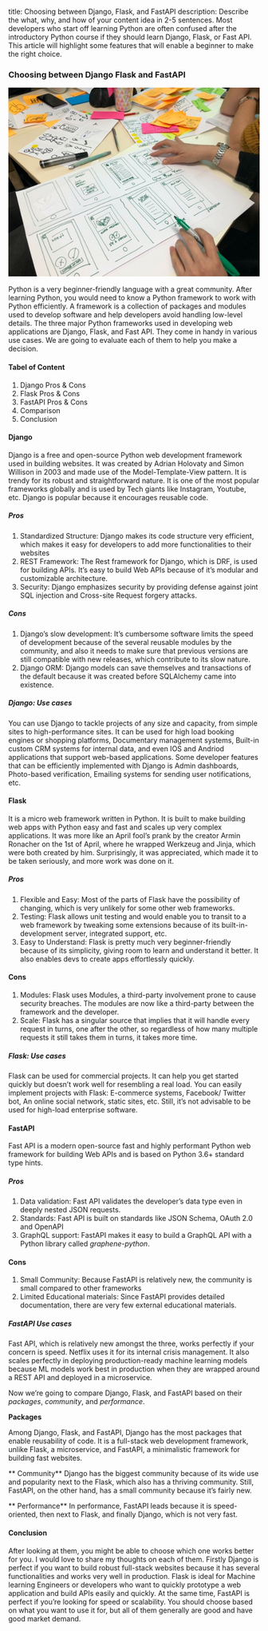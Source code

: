 title: Choosing between Django, Flask, and FastAPI
description: Describe the what, why, and how of your content idea in 2-5 sentences.
Most developers who start off learning Python are often confused after the introductory Python course if they should learn Django, Flask, or Fast API. This article will highlight some features that will enable a beginner to make the right choice.

### Choosing between Django Flask and FastAPI



![Simple](https://github.com/jamessandy/engineering-education/blob/new-article/articles/prototyping-machine-learning-models-with-streamlit/hero.jpg)

Python is a very beginner-friendly language with a great community. After learning Python, you would need to know a Python framework to work with Python efficiently. A framework is a collection of packages and modules used to develop software and help developers avoid handling low-level details. The three major Python frameworks used in developing web applications are Django, Flask, and Fast API. They come in handy in various use cases. We are going to evaluate each of them to help you make a decision.

#### Tabel of Content
1. Django Pros & Cons
2. Flask Pros & Cons
3. FastAPI Pros & Cons
4. Comparison
5. Conclusion


#### Django
Django is a free and open-source Python web development framework used in building websites. It was created by Adrian Holovaty and Simon Willison in 2003 and made use of the Model-Template-View pattern. It is trendy for its robust and straightforward nature. It is one of the most popular frameworks globally and is used by Tech giants like Instagram, Youtube, etc. Django is popular because it encourages reusable code.

##### Pros
1. Standardized Structure: Django makes its code structure very efficient, which makes it easy for developers to add more functionalities to their websites
2. REST Framework: The Rest framework for Django, which is DRF, is used for building APIs. It’s easy to build Web APIs because of it’s modular and customizable architecture.
3. Security: Django emphasizes security by providing defense against joint SQL injection and Cross-site Request forgery attacks.

##### Cons
1. Django’s slow development: It’s cumbersome software limits the speed of development because of the several reusable modules by the community, and also it needs to make sure that previous versions are still compatible with new releases, which contribute to its slow nature. 
2. Django ORM: Django models can save themselves and transactions of the default because it was created before SQLAlchemy came into existence.

##### Django: Use cases
You can use Django to tackle projects of any size and capacity, from simple sites to high-performance sites. It can be used for high load booking engines or shopping platforms, Documentary management systems, Built-in custom CRM systems for internal data, and even IOS and Andriod applications that support web-based applications. Some developer features that can be efficiently implemented with Django is Admin dashboards, Photo-based verification, Emailing systems for sending user notifications, etc.

#### Flask
It is a micro web framework written in Python. It is built to make building web apps with Python easy and fast and scales up very complex applications. It was more like an April fool’s prank by the creator Armin Ronacher on the 1st of April, where he wrapped Werkzeug and Jinja, which were both created by him. Surprisingly, it was appreciated, which made it to be taken seriously, and more work was done on it.

##### Pros
1. Flexible and Easy: Most of the parts of Flask have the possibility of changing, which is very unlikely for some other web frameworks.
2. Testing: Flask allows unit testing and would enable you to transit to a web framework by tweaking some extensions because of its built-in-development server, integrated support, etc.
3. Easy to Understand: Flask is pretty much very beginner-friendly because of its simplicity, giving room to learn and understand it better. It also enables devs to create apps effortlessly quickly. 

#### Cons
1. Modules: Flask uses Modules, a third-party involvement prone to cause security breaches. The modules are now like a third-party between the framework and the developer.
2. Scale: Flask has a singular source that implies that it will handle every request in turns, one after the other, so regardless of how many multiple requests it still takes them in turns, it takes more time.

##### Flask: Use cases
Flask can be used for commercial projects. It can help you get started quickly but doesn’t work well for resembling a real load. You can easily implement projects with Flask: E-commerce systems, Facebook/ Twitter bot, An online social network, static sites, etc. Still, it’s not advisable to be used for high-load enterprise software.

#### FastAPI  
Fast API is a modern open-source fast and highly performant Python web framework for building Web APIs and is based on Python 3.6+ standard type hints. 

##### Pros
1. Data validation: Fast API validates the developer’s data type even in deeply nested JSON requests.
2. Standards: Fast API is built on standards like JSON Schema, OAuth 2.0 and OpenAPI
3. GraphQL support: FastAPI makes it easy to build a GraphQL API with a Python library called *graphene-python*.

#### Cons
1. Small Community: Because FastAPI is relatively new, the community is small compared to other frameworks
2. Limited Educational materials: Since FastAPI provides detailed documentation, there are very few external educational materials.

##### FastAPI Use cases
Fast API, which is relatively new amongst the three, works perfectly if your concern is speed. Netflix uses it for its internal crisis management. It also scales perfectly in deploying production-ready machine learning models because ML models work best in production when they are wrapped around a REST API and deployed in a microservice.

Now we’re going to compare Django, Flask, and FastAPI based on their *packages*, *community*, and *performance*.

**Packages**

Among Django, Flask, and FastAPI, Django has the most packages that enable reusability of code. It is a full-stack web development framework, unlike Flask, a microservice, and FastAPI, a minimalistic framework for building fast websites.

** Community**
Django has the biggest community because of its wide use and popularity next to the Flask, which also has a thriving community. Still, FastAPI, on the other hand, has a small community because it’s fairly new.

** Performance**
In performance, FastAPI leads because it is speed-oriented, then next to Flask, and finally Django, which is not very fast.

#### Conclusion
After looking at them, you might be able to choose which one works better for you. I would love to share my thoughts on each of them. Firstly Django is perfect if you want to build robust full-stack websites because it has several functionalities and works very well in production. Flask is ideal for Machine learning Engineers or developers who want to quickly prototype a web application and build APIs easily and quickly. At the same time, FastAPI is perfect if you’re looking for speed or scalability. You should choose based on what you want to use it for, but all of them generally are good and have good market demand.
